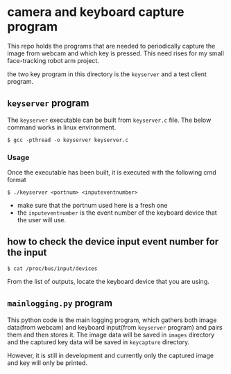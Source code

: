 # camera and keyboard capture program

This repo holds the programs that are needed to periodically capture the image from webcam and which key is pressed. This need rises for my small face-tracking robot arm project.


the two key program in this directory is the `keyserver` and a test client program.

## `keyserver` program

The `keyserver` executable can be built from `keyserver.c` file. The below command works in linux environment.
```
$ gcc -pthread -o keyserver keyserver.c
```

### Usage
Once the executable has been built, it is executed with the following cmd format
```
$ ./keyserver <portnum> <inputeventnumber>
```
- make sure that the portnum used here is a fresh one
- the `inputeventnumber` is the event number of the keyboard device that the user will use.

## how to check the device input event number for the input

```
$ cat /proc/bus/input/devices
```

From the list of outputs, locate the keyboard device that you are using.


## `mainlogging.py` program
This python code is the main logging program, which gathers both image data(from webcam) and keyboard input(from `keyserver` program) and pairs them and then stores it.
The image data will be saved in `images` directory and the captured key data will be saved in `keycapture` directory.

However, it is still in development and currently only the captured image and key will only be printed.
